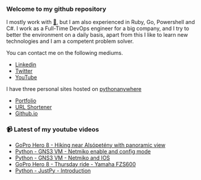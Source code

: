 ### Welcome to my github repository

I mostly work with [:snake:](https://www.python.org/), but I am also experienced in Ruby, Go, Powershell and C#. I work as a Full-Time DevOps engineer for a big company, and I try to better the environment on a daily basis, apart from this I like to learn new technologies and I am a competent problem solver.

You can contact me on the following mediums.
- [Linkedin](https://www.linkedin.com/in/r3ap3rpy)
- [Twitter](https://twitter.com/r3ap3rpy)
- [YouTube](https://www.youtube.com/channel/UC1qkMXH8d2I9DDAtBSeEHqg)

I have three personal sites hosted on [pythonanywhere](https://www.pythonanywhere.com/)
- [Portfolio](http://r3ap3rpy.pythonanywhere.com/)
- [URL Shortener](http://shortenpy.pythonanywhere.com/)
- [Github.io](https://r3ap3rpy.github.io/)

### :video_camera: Latest of my youtube videos
<!-- YOUTUBE:START -->
- [GoPro Hero 8 - Hiking near Alsópetény with panoramic view](https://www.youtube.com/watch?v=PN3RUYvB36E)
- [Python - GNS3 VM - Netmiko enable and config mode](https://www.youtube.com/watch?v=K62xsgY5Flc)
- [Python - GNS3 VM - Netmiko and IOS](https://www.youtube.com/watch?v=YIV0RVWTcwU)
- [GoPro Hero 8 - Thursday ride - Yamaha FZS600](https://www.youtube.com/watch?v=LemgDlxOE-A)
- [Python - JustPy - Introduction](https://www.youtube.com/watch?v=vKKSdwMGB60)
<!-- YOUTUBE:END -->

